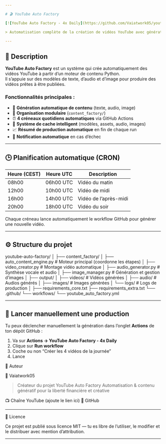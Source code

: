 ```yaml
---

# 🎬 YouTube Auto Factory

[![YouTube Auto Factory - 4x Daily](https://github.com/Vaiatwork05/youtube-auto-factory/actions/workflows/youtube_auto_factory.yml/badge.svg)](https://github.com/Vaiatwork05/youtube-auto-factory/actions/workflows/youtube_auto_factory.yml)

> Automatisation complète de la création de vidéos YouTube avec génération de scripts, d’audio, d’images et de montage automatique — jusqu’à **4 vidéos par jour**. 🚀

---
```


## 🧠 Description

**YouTube Auto Factory** est un système qui crée automatiquement des vidéos YouTube à partir d’un moteur de contenu Python.  
Il s’appuie sur des modèles de texte, d’audio et d’image pour produire des vidéos prêtes à être publiées.

### Fonctionnalités principales :
- 🤖 **Génération automatique de contenu** (texte, audio, image)
- 🧩 **Organisation modulaire** (`content_factory/`)
- ⏰ **4 créneaux quotidiens automatiques** via GitHub Actions
- 💾 **Système de cache intelligent** (modèles, assets, audio, images)
- 📈 **Résumé de production automatique** en fin de chaque run
- 🚨 **Notification automatique** en cas d’échec

---

## 🕒 Planification automatique (CRON)

| Heure (CEST) | Heure UTC | Description |
|---------------|------------|--------------|
| 08h00 | 06h00 UTC | Vidéo du matin |
| 12h00 | 10h00 UTC | Vidéo de midi |
| 16h00 | 14h00 UTC | Vidéo de l’après-midi |
| 20h00 | 18h00 UTC | Vidéo du soir |

Chaque créneau lance automatiquement le workflow GitHub pour générer une nouvelle vidéo.

---

## ⚙️ Structure du projet

youtube-auto-factory/ │ ├── content_factory/ │   ├── auto_content_engine.py   # Moteur principal (coordonne les étapes) │   ├── video_creator.py         # Montage vidéo automatique │   ├── audio_generator.py       # Synthèse vocale et audio │   ├── image_manager.py         # Génération et gestion d’images │ ├── output/ │   ├── videos/                  # Vidéos générées │   ├── audio/                   # Audios générés │   ├── images/                  # Images générées │   └── logs/                    # Logs de production │ ├── requirements_core.txt ├── requirements_extra.txt └── .github/ └── workflows/ └── youtube_auto_factory.yml

---

## 🚀 Lancer manuellement une production

Tu peux déclencher manuellement la génération dans l’onglet **Actions** de ton dépôt GitHub :

1. Va sur **Actions → YouTube Auto Factory - 4x Daily**  
2. Clique sur **Run workflow**
3. Coche ou non “Créer les 4 vidéos de la journée”
4. Lance 

🧠 Auteur

👤 Vaiatwork05

> Créateur du projet YouTube Auto Factory
Automatisation & contenu génératif pour la liberté financière et créative



📺 Chaîne YouTube (ajoute le lien ici)
🐙 GitHub


---

💚 Licence

Ce projet est publié sous licence MIT — tu es libre de l’utiliser, le modifier et le distribuer avec mention d’attribution.


---
